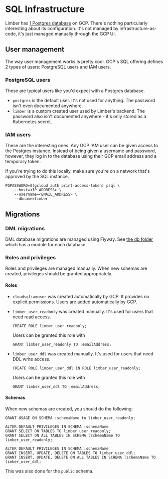 # SQL Infrastructure

Limber
has [1 Postgres database](https://console.cloud.google.com/sql/instances/limber/overview?project=limberio)
on GCP. There's nothing particularly interesting about its configuration. It's not managed by
infrastructure-as-code, it's just managed manually through the GCP UI.

## User management

The way user management works is pretty cool. GCP's SQL offering defines 2 types of users:
PostgreSQL users and IAM users.

### PostgreSQL users

These are typical users like you'd expect with a Postgres database.

- `postgres` is the default user. It's not used for anything. The password isn't even documented
  anywhere.
- `limber` is a custom created user used by Limber's backend. The password also isn't documented
  anywhere - it's only stored as a Kubernetes secret.

### IAM users

These are the interesting ones. Any GCP IAM user can be given access to the Postgres instance.
Instead of being given a username and password, however, they log in to the database using their GCP
email address and a temporary token.

If you're trying to do this locally, make sure you're on a network that's approved by the SQL
instance.

```
PGPASSWORD=$(gcloud auth print-access-token) psql \
    --host=<IP ADDRESS> \
    --username=<EMAIL_ADDRESS> \
    --dbname=limber
```

## Migrations

### DML migrations

DML database migrations are managed using Flyway. See [the db folder](/limber-backend/db/) which has
a module for each database.

### Roles and privileges

Roles and privileges are managed manually. When new schemas are created, privileges should be
granted appropriately.

#### Roles

- `cloudsqliamuser` was created automatically by GCP. It provides no explicit permissions. Users are
  added automatically by GCP.

- `limber_user_readonly` was created manually. It's used for users that need read access.
  ```postgresql
  CREATE ROLE limber_user_readonly;
  ```
  Users can be granted this role with
  ```postgresql
  GRANT limber_user_readonly TO :emailAddress;
  ```

- `limber_user_ddl` was created manually. It's used for users that need DDL write access.
  ```postgresql
  CREATE ROLE limber_user_ddl IN ROLE limber_user_readonly;
  ```
  Users can be granted this role with
  ```postgresql
  GRANT limber_user_ddl TO :emailAddress;
  ```

#### Schemas

When new schemas are created, you should do the following:

```postgresql
GRANT USAGE ON SCHEMA :schemaName to limber_user_readonly;

ALTER DEFAULT PRIVILEGES IN SCHEMA :schemaName
GRANT SELECT ON TABLES TO limber_user_readonly;
GRANT SELECT ON ALL TABLES IN SCHEMA :schemaName TO limber_user_readonly;

ALTER DEFAULT PRIVILEGES IN SCHEMA :schemaName
GRANT INSERT, UPDATE, DELETE ON TABLES TO limber_user_ddl;
GRANT INSERT, UPDATE, DELETE ON ALL TABLES IN SCHEMA :schemaName TO limber_user_ddl;
```

This was also done for the `public` schema.
